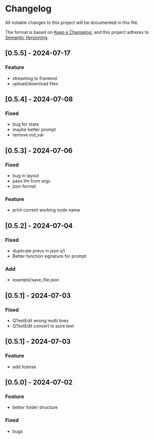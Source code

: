 # Changelog

All notable changes to this project will be documented in this file.

The format is based on [Keep a Changelog](https://keepachangelog.com/en/1.0.0/), 
and this project adheres to [Semantic Versioning](https://semver.org/spec/v2.0.0.html).


## [0.5.5] - 2024-07-17
### Feature
- streaming to frontend
- upload/download files

## [0.5.4] - 2024-07-08
### Fixed
- bug for state
- maybe better prompt
- remove out_var

## [0.5.3] - 2024-07-06
### Fixed
- bug in layout
- pass llm from argc
- json format

### Feature
- print current working node name

## [0.5.2] - 2024-07-04
### Fixed
- duplicate prevs in json s/l
- Better function signature for prompt

### Add
- example/save_file.json

## [0.5.1] - 2024-07-03
### Fixed
- QTextEdit wrong multi lines
- QTextEdit convert to pure text


## [0.5.1] - 2024-07-03
### Feature
- add license


## [0.5.0] - 2024-07-02

### Feature
- better folder structure

### Fixed
- bugs
